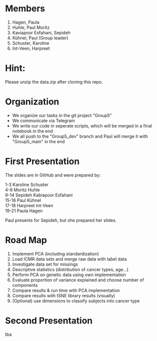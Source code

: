 # Members
1. Hagen, Paula
2. Huhle, Paul Moritz  
3. Kaviapoor Esfahani, Sepideh
4. Kühnel, Paul (Group leader)
5. Schuster, Karoline
6. Int-Veen, Harpreet


# Hint:

Please unzip the data.zip after cloning this repo.


# Organization
- We organize our tasks in the git project "Group5"
- We communicate via Telegram
- We write our code in seperate scripts, which will be merged in a final notebook in the end
- We all push to the "Group5_dev" branch and Paul will merge it with "Group5_main" in the end   
   

# First Presentation
The slides are in GitHub and were prepared by:

1-3 Karoline Schuster  
4-8 Moritz Huhle  
9-14 Sepideh Kabiapoor Esfahani   
15-16 Paul Kühnel  
17-18 Harpreet Int-Veen  
19-21 Paula Hagen  

Paul presents for Sepideh, but she prepared her slides.  


# Road Map
1. Implement PCA (including standardization)
2. Load ICMR data sets and merge raw data with label data
3. Investigate data set for missings
4. Descriptive statistics (distribution of cancer types, age…)
5. Perform PCA on genetic data using own implementation 
6. Evaluate proportion of variance explained and choose number of components
7. Compare results & run time with PCA implementation
8. Compare results with tSNE library results (visually)
9. (Optional) use dimensions to classify subjects into cancer type


# Second Presentation
tba
